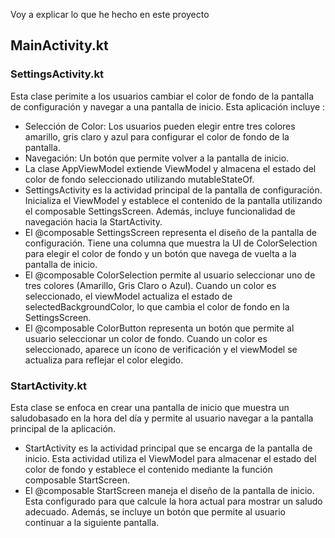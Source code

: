 Voy a explicar lo que he hecho en este proyecto 
## MainActivity.kt
### SettingsActivity.kt
Esta clase perimite a los usuarios cambiar el color de fondo de la pantalla de configuración y navegar a una pantalla de inicio. Esta aplicación incluye :
- Selección de Color: Los usuarios pueden elegir entre tres colores amarillo, gris claro y azul para configurar el color de fondo de la pantalla.
- Navegación: Un botón que permite volver a la pantalla de inicio.
- La clase AppViewModel extiende ViewModel y almacena el estado del color de fondo seleccionado utilizando mutableStateOf.
- SettingsActivity es la actividad principal de la pantalla de configuración. Inicializa el ViewModel y establece el contenido de la pantalla utilizando el composable SettingsScreen. Además, incluye funcionalidad de navegación hacia la StartActivity.
- El @composable SettingsScreen representa el diseño de la pantalla de configuración. Tiene una columna que muestra la UI de ColorSelection para elegir el color de fondo y un botón que navega de vuelta a la pantalla de inicio.
- El @composable ColorSelection permite al usuario seleccionar uno de tres colores (Amarillo, Gris Claro o Azul). Cuando un color es seleccionado, el viewModel actualiza el estado de selectedBackgroundColor, lo que cambia el color de fondo en la SettingsScreen.
- El @composable ColorButton representa un botón que permite al usuario seleccionar un color de fondo. Cuando un color es seleccionado, aparece un ícono de verificación y el viewModel se actualiza para reflejar el color elegido.
### StartActivity.kt
Esta clase se enfoca en crear una pantalla de inicio que muestra un saludobasado en la hora del día y permite al usuario navegar a la pantalla principal de la aplicación.
- StartActivity es la actividad principal que se encarga de la pantalla de inicio. Esta actividad utiliza el ViewModel para almacenar el estado del color de fondo y establece el contenido mediante la función composable StartScreen.
- El @composable StartScreen maneja el diseño de la pantalla de inicio. Esta configurado para que calcule la hora actual para mostrar un saludo adecuado. Además, se incluye un botón que permite al usuario continuar a la siguiente pantalla. 
